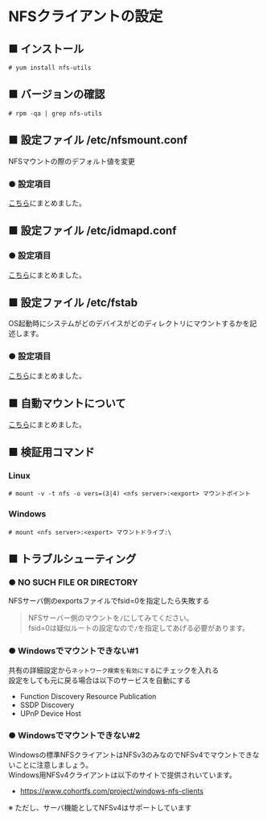 # NFSクライアントの設定
## ■ インストール
```
# yum install nfs-utils
```
## ■ バージョンの確認
```
# rpm -qa | grep nfs-utils
```

## ■ 設定ファイル /etc/nfsmount.conf
NFSマウントの際のデフォルト値を変更

### ● 設定項目
[こちら](https://github.com/thetaru/memorandum/tree/master/OS/Linux/CentOS8/nfs/nfs_client/nfsmount.conf.parameter)にまとめました。

## ■ 設定ファイル /etc/idmapd.conf

### ● 設定項目
[こちら](https://github.com/thetaru/memorandum/tree/master/OS/Linux/CentOS8/nfs/nfs_client/idmapd.conf.parameter)にまとめました。

## ■ 設定ファイル /etc/fstab
OS起動時にシステムがどのデバイスがどのディレクトリにマウントするかを記述します。

### ● 設定項目
[こちら](https://github.com/thetaru/memorandum/tree/master/OS/Linux/CentOS8/nfs/nfs_client/fstab.parameter)にまとめました。

## ■ 自動マウントについて
[こちら](https://github.com/thetaru/memorandum/tree/master/OS/Linux/CentOS8/nfs/nfs_client/automount)にまとめました。

## ■ 検証用コマンド
### Linux
```
# mount -v -t nfs -o vers=(3|4) <nfs server>:<export> マウントポイント
```

### Windows
```
# mount <nfs server>:<export> マウントドライブ:\
```

## ■ トラブルシューティング
### ● NO SUCH FILE OR DIRECTORY
NFSサーバ側のexportsファイルでfsid=0を指定したら失敗する
> NFSサーバー側のマウントを`/`にしてみてください。  
> fsid=0は疑似ルートの設定なので`/`を指定してあげる必要があります。

### ● Windowsでマウントできない#1
共有の詳細設定から`ネットワーク検索を有効にする`にチェックを入れる  
設定をしても元に戻る場合は以下のサービスを自動にする
- Function Discovery Resource Publication
- SSDP Discovery
- UPnP Device Host

### ● Windowsでマウントできない#2
Windowsの標準NFSクライアントはNFSv3のみなのでNFSv4でマウントできないことに注意しましょう。  
Windows用NFSv4クライアントは以下のサイトで提供されいています。
- https://www.cohortfs.com/project/windows-nfs-clients

※ ただし、サーバ機能としてNFSv4はサポートしています
